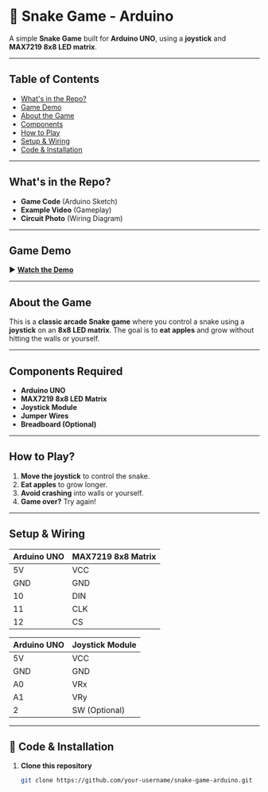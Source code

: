# 🐍 Snake Game - Arduino

A simple **Snake Game** built for **Arduino UNO**, using a **joystick** and **MAX7219 8x8 LED matrix**.

---

## Table of Contents
- [What's in the Repo?](#whats-in-the-repo)
- [Game Demo](#game-demo)
- [About the Game](#about-the-game)
- [Components](#components)
- [How to Play](#how-to-play)
- [Setup & Wiring](#setup--wiring)
- [Code & Installation](#code--installation)

---

## What's in the Repo?
- **Game Code** (Arduino Sketch)
- **Example Video** (Gameplay)
- **Circuit Photo** (Wiring Diagram)

---

## Game Demo
▶ **[Watch the Demo](https://drive.google.com/file/d/1jzhvqaAOAJd3xr2Pa_UUV-WztmFv7yg7/view?usp=drive_link)**

---

## About the Game
This is a **classic arcade Snake game** where you control a snake using a **joystick** on an **8x8 LED matrix**. The goal is to **eat apples** and grow without hitting the walls or yourself.

---

## Components Required
- **Arduino UNO**
- **MAX7219 8x8 LED Matrix**
- **Joystick Module**
- **Jumper Wires**
- **Breadboard (Optional)**

---

## How to Play?
1. **Move the joystick** to control the snake.
2. **Eat apples** to grow longer.
3. **Avoid crashing** into walls or yourself.
4. **Game over?** Try again!

---

## Setup & Wiring
| Arduino UNO | MAX7219 8x8 Matrix |
|------------|------------------|
| 5V         | VCC              |
| GND        | GND              |
| 10         | DIN              |
| 11         | CLK              |
| 12         | CS               |

| Arduino UNO | Joystick Module |
|------------|----------------|
| 5V         | VCC            |
| GND        | GND            |
| A0         | VRx            |
| A1         | VRy            |
| 2          | SW (Optional)  |

---

## 📝 Code & Installation
1. **Clone this repository**  
   ```sh
   git clone https://github.com/your-username/snake-game-arduino.git
